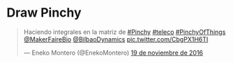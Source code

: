# Draw Pinchy 

<blockquote class="twitter-tweet" data-lang="es"><p lang="es" dir="ltr">Haciendo integrales en la matriz de <a href="https://twitter.com/hashtag/Pinchy?src=hash">#Pinchy</a> <a href="https://twitter.com/hashtag/teleco?src=hash">#teleco</a> <a href="https://twitter.com/hashtag/PinchyOfThings?src=hash">#PinchyOfThings</a> <a href="https://twitter.com/MakerFaireBio">@MakerFaireBio</a> <a href="https://twitter.com/BilbaoDynamics">@BilbaoDynamics</a> <a href="https://t.co/CbgPX1H6TI">pic.twitter.com/CbgPX1H6TI</a></p>&mdash; Eneko Montero (@EnekoMontero) <a href="https://twitter.com/EnekoMontero/status/799953861096144896">19 de noviembre de 2016</a></blockquote> <script async src="//platform.twitter.com/widgets.js" charset="utf-8"></script>
